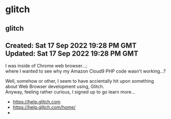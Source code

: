 # glitch
glitch
-----
Created: Sat 17 Sep 2022 19:28 PM GMT  
Updated: Sat 17 Sep 2022 19:28 PM GMT  
-----
I was inside of Chrome web browser...;  
where I wanted to see why my Amazon Cloud9 PHP code wasn't working...?  

Well, somehow or other, I seem to have accientally hit upon something about Web Browser development using, Glitch.  
Anyway, feeling rather curious, I signed up to go learn more...  

- https://help.glitch.com  
- https://help.glitch.com/home/  
- 

